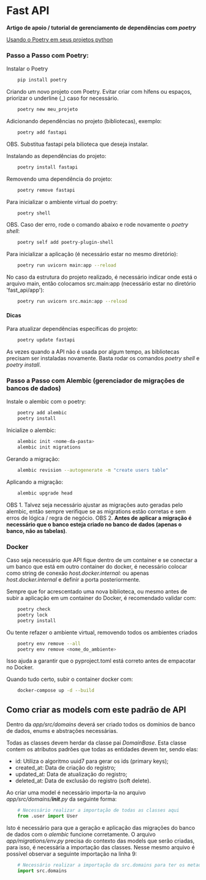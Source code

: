 # Fast API

**Artigo de apoio / tutorial de gerenciamento de dependências com *poetry***

[Usando o Poetry em seus projetos python](https://medium.com/@volneycasas/usando-o-poetry-em-seus-projetos-python-70be5f018281)

### Passo a Passo com Poetry:

Instalar o Poetry

```bash
    pip install poetry
```

Criando um novo projeto com Poetry. Evitar criar com hífens ou espaços, priorizar o underline (_) caso for necessário.
```bash
    poetry new meu_projeto
```

Adicionando dependências no projeto (bibliotecas), exemplo:

```bash
    poetry add fastapi
```
OBS. Substitua fastapi pela bilioteca que deseja instalar.

Instalando as dependências do projeto:

```bash
    poetry install fastapi
```

Removendo uma dependência do projeto:

```bash
    poetry remove fastapi
```

Para inicializar o ambiente virtual do poetry:

```bash
    poetry shell
```
OBS. Caso der erro, rode o comando abaixo e rode novamente o *poetry shell*:

```bash
    poetry self add poetry-plugin-shell
```

Para inicializar a aplicação (é necessário estar no mesmo diretório):

```bash
    poetry run uvicorn main:app --reload
```

No caso da estrutura do projeto realizado, é necessário indicar onde está o arquivo main, então colocamos src.main:app (necessário estar no diretório 'fast_api/app'):

```bash
    poetry run uvicorn src.main:app --reload
```

#### Dicas

Para atualizar dependências específicas do projeto:

```bash
    poetry update fastapi
```

As vezes quando a API não é usada por algum tempo, as bibliotecas precisam ser instaladas novamente. Basta rodar os comandos *poetry shell* e *poetry install*.

### Passo a Passo com Alembic (gerenciador de migrações de bancos de dados)

Instale o alembic com o poetry:

```bash
    poetry add alembic
    poetry install
```

Inicialize o alembic:

```bash
    alembic init <nome-da-pasta>
    alembic init migrations
```

Gerando a migração:
```bash
    alembic revision --autogenerate -m "create users table"
```

Aplicando a migração:
```bash
    alembic upgrade head
```

OBS 1. Talvez seja necessário ajustar as migrações auto geradas pelo alembic, então sempre verifique se as migrations estão corretas e sem erros de lógica / regra de negócio.
OBS 2. **Antes de aplicar a migração é necessário que o banco esteja criado no banco de dados (apenas o banco, não as tabelas)**.

### Docker

Caso seja necessário que API fique dentro de um container e se conectar a um banco que está em outro container do docker, é necessário colocar como string de conexão *host.docker.internal:<porta>* ou apenas *host.docker.internal* e definir a porta posteriormente.

Sempre que for acrescentado uma nova biblioteca, ou mesmo antes de subir a aplicação em um container do Docker, é recomendado validar com:

```bash
    poetry check
    poetry lock
    poetry install
```

Ou tente refazer o ambiente virtual, removendo todos os ambientes criados

```bash
    poetry env remove --all
    poetry env remove <nome_do_ambiente>
```

Isso ajuda a garantir que o pyproject.toml está correto antes de empacotar no Docker.

Quando tudo certo, subir o container docker com:

```bash
    docker-compose up -d --build
```

## Como criar as models com este padrão de API

Dentro da *app/src/domains* deverá ser criado todos os domínios de banco de dados, enums e abstrações necessárias.

Todas as classes devem herdar da classe pai *DomainBase*. Esta classe contem os atributos padrões que todas as entidades devem ter, sendo elas:

- id: Utiliza o algoritmo uuid7 para gerar os ids (primary keys);
- created_at: Data de criação do registro;
- updated_at: Data de atualização do registro;
- deleted_at: Data de exclusão do registro (soft delete).

Ao criar uma model é necessário importa-la no arquivo *app/src/domains/__init__.py* da seguinte forma:

```py
    # Necessário realizar a importação de todas as classes aqui
    from .user import User
```

Isto é necessário para que a geração e aplicação das migrações do banco de dados com o *alembic* funcione corretamente. O arquivo *app/migrations/env.py* precisa do contexto das models que serão criadas, para isso, é necessária a importação das classes.
Nesse mesmo arquivo é possível observar a seguinte importação na linha 9:

```py
    # Necessário realizar a importação da src.domains para ter os metadados das classes
    import src.domains
```